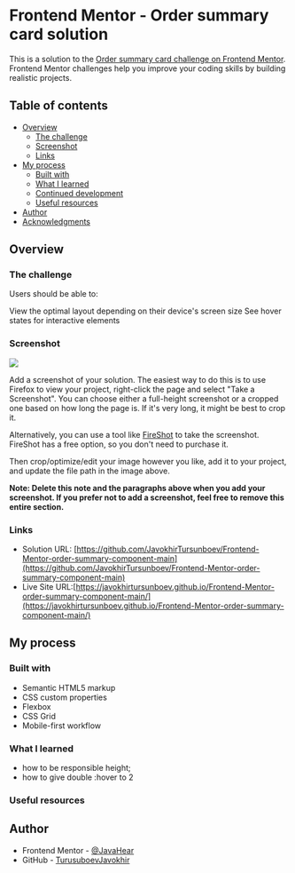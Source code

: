 # Frontend Mentor - Order summary card solution

This is a solution to the [Order summary card challenge on Frontend Mentor](https://www.frontendmentor.io/challenges/order-summary-component-QlPmajDUj). Frontend Mentor challenges help you improve your coding skills by building realistic projects. 

## Table of contents

- [Overview](#overview)
  - [The challenge](#the-challenge)
  - [Screenshot](#screenshot)
  - [Links](#links)
- [My process](#my-process)
  - [Built with](#built-with)
  - [What I learned](#what-i-learned)
  - [Continued development](#continued-development)
  - [Useful resources](#useful-resources)
- [Author](#author)
- [Acknowledgments](#acknowledgments)



## Overview

### The challenge

Users should be able to:

View the optimal layout depending on their device's screen size
See hover states for interactive elements

### Screenshot

![](./screenshot.jpg)

Add a screenshot of your solution. The easiest way to do this is to use Firefox to view your project, right-click the page and select "Take a Screenshot". You can choose either a full-height screenshot or a cropped one based on how long the page is. If it's very long, it might be best to crop it.

Alternatively, you can use a tool like [FireShot](https://getfireshot.com/) to take the screenshot. FireShot has a free option, so you don't need to purchase it. 

Then crop/optimize/edit your image however you like, add it to your project, and update the file path in the image above.

**Note: Delete this note and the paragraphs above when you add your screenshot. If you prefer not to add a screenshot, feel free to remove this entire section.**

### Links

- Solution URL: [https://github.com/JavokhirTursunboev/Frontend-Mentor-order-summary-component-main](https://github.com/JavokhirTursunboev/Frontend-Mentor-order-summary-component-main)
- Live Site URL:[https://javokhirtursunboev.github.io/Frontend-Mentor-order-summary-component-main/](https://javokhirtursunboev.github.io/Frontend-Mentor-order-summary-component-main/)

## My process

### Built with

- Semantic HTML5 markup
- CSS custom properties
- Flexbox
- CSS Grid
- Mobile-first workflow




### What I learned
- how to be responsible height;
- how to give double :hover to 2 


### Useful resources


## Author

- Frontend Mentor - [@JavaHear](https://www.frontendmentor.io/profile/JavaHear)
- GitHub - [TurusuboevJavokhir](https://github.com/JavokhirTursunboev)



